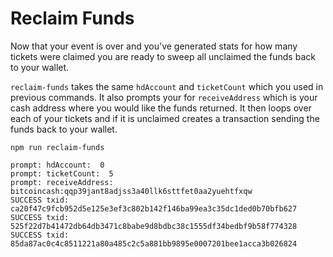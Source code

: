 # Reclaim Funds

Now that your event is over and you've generated stats for how many tickets were claimed you are ready to sweep all unclaimed the funds back to your wallet.

`reclaim-funds` takes the same `hdAccount` and `ticketCount` which you used in previous commands. It also prompts your for `receiveAddress` which is your cash address where you would like the funds returned. It then loops over each of your tickets and if it is unclaimed creates a transaction sending the funds back to your wallet.

```
npm run reclaim-funds

prompt: hdAccount:  0
prompt: ticketCount:  5
prompt: receiveAddress:  bitcoincash:qqp39jant8adjss3a40llk6sttfet0aa2yuehtfxqw
SUCCESS txid:  ca20f47c9fcb952d5e125e3ef3c802b142f146ba99ea3c35dc1ded0b70bfb627
SUCCESS txid:  525f22d7b41472db64db3471c8babe9d8bdbc38c1555df34bedbf9b58f774328
SUCCESS txid:  85da87ac0c4c8511221a80a485c2c5a881bb9895e0007201bee1acca3b026824
```
